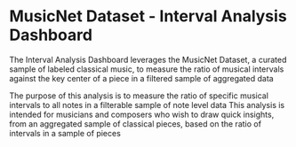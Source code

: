 # MusicNet Dataset - Interval Analysis Dashboard
The Interval Analysis Dashboard leverages the MusicNet Dataset, a curated sample of labeled classical music, to measure the ratio of musical intervals against the key center of a piece in a filtered sample of aggregated data

The purpose of this analysis is to measure the ratio of specific musical intervals to all notes in a filterable sample of note level data
This analysis is intended for musicians and composers who wish to draw quick insights, from an aggregated sample of classical pieces, based on the ratio of intervals in a sample of pieces
